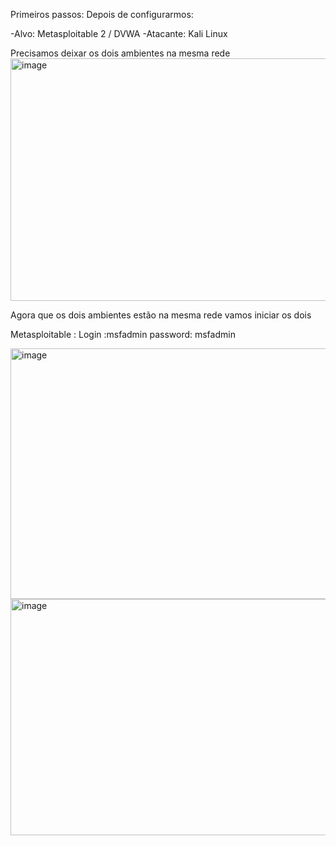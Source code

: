 Primeiros passos:
Depois de configurarmos:

-Alvo: Metasploitable 2 / DVWA
-Atacante: Kali Linux

Precisamos deixar os dois ambientes na mesma rede
<img width="677" height="388" alt="image" src="https://github.com/user-attachments/assets/2daaf14e-7a89-4226-95bd-cc8013ef2db9" />

Agora que os dois ambientes estão na mesma rede vamos iniciar os dois 

Metasploitable :
Login :msfadmin
password: msfadmin

<img width="581" height="401" alt="image" src="https://github.com/user-attachments/assets/42c8d2c7-b444-44b5-a739-dac55389abad" />








<img width="686" height="378" alt="image" src="https://github.com/user-attachments/assets/a0aafb4f-63a7-486d-8a29-5cf6a643c561" />



